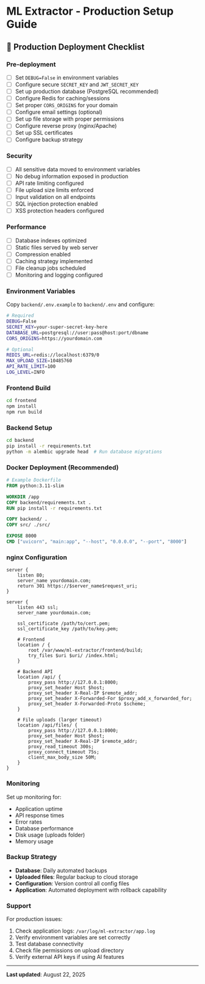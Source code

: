 # ML Extractor - Production Setup Guide

## 🚀 Production Deployment Checklist

### Pre-deployment
- [ ] Set `DEBUG=False` in environment variables
- [ ] Configure secure `SECRET_KEY` and `JWT_SECRET_KEY`
- [ ] Set up production database (PostgreSQL recommended)
- [ ] Configure Redis for caching/sessions
- [ ] Set proper `CORS_ORIGINS` for your domain
- [ ] Configure email settings (optional)
- [ ] Set up file storage with proper permissions
- [ ] Configure reverse proxy (nginx/Apache)
- [ ] Set up SSL certificates
- [ ] Configure backup strategy

### Security
- [ ] All sensitive data moved to environment variables
- [ ] No debug information exposed in production
- [ ] API rate limiting configured
- [ ] File upload size limits enforced
- [ ] Input validation on all endpoints
- [ ] SQL injection protection enabled
- [ ] XSS protection headers configured

### Performance
- [ ] Database indexes optimized
- [ ] Static files served by web server
- [ ] Compression enabled
- [ ] Caching strategy implemented
- [ ] File cleanup jobs scheduled
- [ ] Monitoring and logging configured

### Environment Variables

Copy `backend/.env.example` to `backend/.env` and configure:

```bash
# Required
DEBUG=False
SECRET_KEY=your-super-secret-key-here
DATABASE_URL=postgresql://user:pass@host:port/dbname
CORS_ORIGINS=https://yourdomain.com

# Optional
REDIS_URL=redis://localhost:6379/0
MAX_UPLOAD_SIZE=10485760
API_RATE_LIMIT=100
LOG_LEVEL=INFO
```

### Frontend Build

```bash
cd frontend
npm install
npm run build
```

### Backend Setup

```bash
cd backend
pip install -r requirements.txt
python -m alembic upgrade head  # Run database migrations
```

### Docker Deployment (Recommended)

```dockerfile
# Example Dockerfile
FROM python:3.11-slim

WORKDIR /app
COPY backend/requirements.txt .
RUN pip install -r requirements.txt

COPY backend/ .
COPY src/ ./src/

EXPOSE 8000
CMD ["uvicorn", "main:app", "--host", "0.0.0.0", "--port", "8000"]
```

### nginx Configuration

```nginx
server {
    listen 80;
    server_name yourdomain.com;
    return 301 https://$server_name$request_uri;
}

server {
    listen 443 ssl;
    server_name yourdomain.com;
    
    ssl_certificate /path/to/cert.pem;
    ssl_certificate_key /path/to/key.pem;
    
    # Frontend
    location / {
        root /var/www/ml-extractor/frontend/build;
        try_files $uri $uri/ /index.html;
    }
    
    # Backend API
    location /api/ {
        proxy_pass http://127.0.0.1:8000;
        proxy_set_header Host $host;
        proxy_set_header X-Real-IP $remote_addr;
        proxy_set_header X-Forwarded-For $proxy_add_x_forwarded_for;
        proxy_set_header X-Forwarded-Proto $scheme;
    }
    
    # File uploads (larger timeout)
    location /api/files/ {
        proxy_pass http://127.0.0.1:8000;
        proxy_set_header Host $host;
        proxy_set_header X-Real-IP $remote_addr;
        proxy_read_timeout 300s;
        proxy_connect_timeout 75s;
        client_max_body_size 50M;
    }
}
```

### Monitoring

Set up monitoring for:
- Application uptime
- API response times
- Error rates
- Database performance
- Disk usage (uploads folder)
- Memory usage

### Backup Strategy

- **Database**: Daily automated backups
- **Uploaded files**: Regular backup to cloud storage
- **Configuration**: Version control all config files
- **Application**: Automated deployment with rollback capability

### Support

For production issues:
1. Check application logs: `/var/log/ml-extractor/app.log`
2. Verify environment variables are set correctly
3. Test database connectivity
4. Check file permissions on upload directory
5. Verify external API keys if using AI features

---
**Last updated**: August 22, 2025
